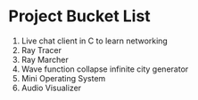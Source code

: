 # Project Bucket List 
1. Live chat client in C to learn networking
2. Ray Tracer
3. Ray Marcher
4. Wave function collapse infinite city generator
5. Mini Operating System
6. Audio Visualizer

